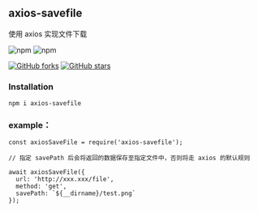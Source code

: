 ## axios-savefile
使用 axios 实现文件下载

![npm](https://img.shields.io/npm/v/axios-savefile.svg)
![npm](https://img.shields.io/npm/dm/axios-savefile.svg)

[![GitHub forks](https://img.shields.io/github/forks/JYFiaueng/axios-savefile.svg?style=social&label=Fork)](https://github.com/JYFiaueng/axios-savefile/fork)
[![GitHub stars](https://img.shields.io/github/stars/JYFiaueng/axios-savefile.svg?style=social&label=Star)](https://github.com/JYFiaueng/axios-savefile)

### Installation
```
npm i axios-savefile
```

### example：
```
const axiosSaveFile = require('axios-savefile');

// 指定 savePath 后会将返回的数据保存至指定文件中，否则将走 axios 的默认规则

await axiosSaveFile({
  url: 'http://xxx.xxx/file',
  method: 'get',
  savePath: `${__dirname}/test.png`
});

```